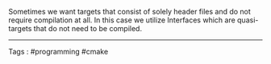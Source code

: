 Sometimes we want targets that consist of solely header files and do not require compilation at all. In this case we utilize Interfaces which are quasi-targets that do not need to be compiled. 
___
Tags : #programming #cmake